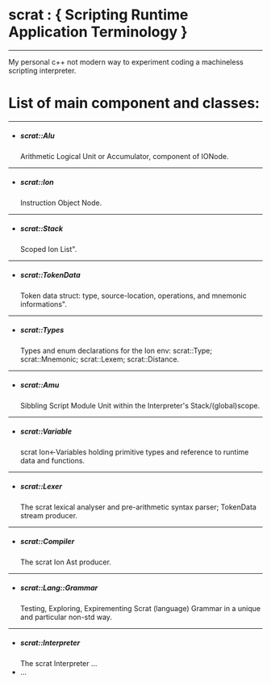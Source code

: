 
# scrat :  { Scripting Runtime Application Terminology }

---

My personal c++ not modern way to experiment coding a machineless scripting interpreter.

# List of main component and classes:
---
- <h5>scrat::Alu</h5> Arithmetic Logical Unit or Accumulator, component of IONode.
---
 - <h5>scrat::Ion</h5> Instruction Object Node.
---
- <h5>scrat::Stack</h5> Scoped Ion List".
---
- <h5>scrat::TokenData</h5> Token data struct: type, source-location, operations, and mnemonic informations".
---
- <h5>scrat::Types</h5> Types and enum declarations for the Ion env: scrat::Type; scrat::Mnemonic; scrat::Lexem; scrat::Distance.
---
- <h5>scrat::Amu</h5> Sibbling Script Module Unit within the Interpreter's Stack/(global)scope.
---
- <h5>scrat::Variable</h5> scrat Ion<-Variables holding primitive types and reference to runtime data and functions.
--- 
- <h5>scrat::Lexer</h5>  The scrat lexical analyser and pre-arithmetic syntax parser; TokenData stream producer.
---
- <h5>scrat::Compiler</h5> The scrat Ion Ast producer.
--- 
- <h5>scrat::Lang::Grammar</h5>  Testing, Exploring, Expirementing  Scrat (language) Grammar in a unique and particular non-std way.
---
- <h5>scrat::Interpreter</h5>  The scrat Interpreter ...
- ...
